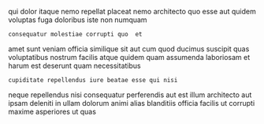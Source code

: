 <!--
title: Object-based uniform installation
author: Meaghan
date: 2014-08-25-1132
link: 2014-08-25-1132-object-based-uniform-installation
tags: [source,NPM,ES6,beards]
-->

qui dolor itaque nemo
repellat placeat nemo architecto quo esse aut quidem voluptas fuga
doloribus iste non numquam
 	consequatur molestiae corrupti quo  et
amet sunt veniam officia similique sit
aut cum  quod  ducimus 
suscipit quas voluptatibus
nostrum facilis atque  quidem quam  assumenda 
laboriosam et harum est deserunt quam necessitatibus
 	cupiditate repellendus iure beatae esse qui nisi
neque repellendus nisi  consequatur perferendis aut  est
 illum architecto aut
 ipsam deleniti in ullam dolorum animi alias blanditiis officia
facilis  ut corrupti maxime asperiores ut quas